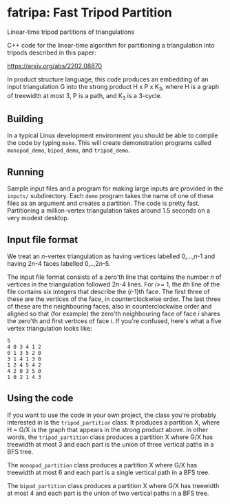# fatripa: Fast Tripod Partition
Linear-time tripod partitions of triangulations

C++ code for the linear-time algorithm for partitioning a triangulation into tripods described in this paper:

https://arxiv.org/abs/2202.08870

In product structure language, this code produces an embedding of an input triangulation G into the strong product H x P x K<sub>3</sub>, where H is a graph of treewidth at most 3, P is a path, and K<sub>3</sub> is a 3-cycle.

## Building

In a typical Linux development environment you should be able to compile the code by typing `make`.  This will create demonstration programs called `monopod_demo`, `bipod_demo`, and `tripod_demo`.

## Running

Sample input files and a program for making large inputs are provided in the `inputs/` subdirectory. Each `demo` program takes the name of one of these files as an argument and creates a partition. The code is pretty fast. Partitioning a million-vertex triangulation takes around 1.5 seconds on a very modest desktop.

## Input file format

We treat an *n*-vertex triangulation as having vertices labelled 0,...,*n*-1 and having 2*n*-4 faces labelled 0,..,2*n*-5.

The input file format consists of a zero'th line that contains the number *n* of vertices in the triangulation followed 2*n*-4 lines. For *i*>= 1, the *i*th line of the file contains six integers that describe the (*i*-1)th face.  The first three of these are the vertices of the face, in counterclockwise order. The last three of these are the neighbouring faces, also in counterclockwise order and aligned so that (for example) the zero'th neighbouring face of face *i* shares the zero'th and first vertices of face *i*.  If you're confused, here's what a five vertex triangulation looks like:

    5
    4 0 3 4 1 2
    0 1 3 5 2 0
    3 1 4 1 3 0
    1 2 4 5 4 2
    4 2 0 3 5 0
    1 0 2 1 4 3

## Using the code

If you want to use the code in your own project, the class you're probably interested in is the `tripod_partition` class.  It produces a partition X, where H = G/X is the graph that appears in the strong product above.  In other words, the `tripod_partition` class produces a partition X where G/X has treewidth at most 3 and each part is the union of three vertical paths in a BFS tree.

The `monopod_partition` class produces a partition X where G/X has treewidth at most 6 and each part is a single vertical path in a BFS tree.

The `bipod_partition` class produces a partition X where G/X has treewidth at most 4 and each part is the union of two vertical paths in a BFS tree.
